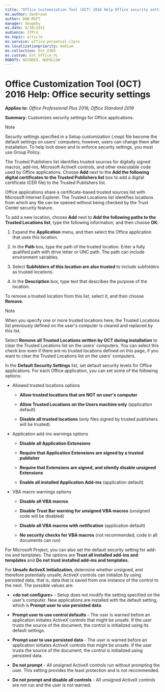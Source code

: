 ```yaml
---
title: "Office Customization Tool (OCT) 2016 Help Office security settings"
ms.author: danbrown
author: DHB-MSFT
manager: dougeby
ms.date: 8/30/2015
audience: ITPro
ms.topic: article
ms.service: office-perpetual-itpro
ms.localizationpriority: medium
ms.collection: Ent_O365
ms.custom: Ent_Office_VL
ROBOTS: NOINDEX, NOFOLLOW
---
```


# Office Customization Tool (OCT) 2016 Help: Office security settings

**Applies to:** *Office Professional Plus 2016, Office Standard 2016*

**Summary**: Customizes security settings for Office applications.
  
> [!NOTE]
> Security settings specified in a Setup customization (.msp) file become the default settings on users' computers; however, users can change them after installation. To help lock down and to enforce security settings, you must use Group Policy. 
  
The Trusted Publishers list identifies trusted sources for digitally signed macros, add-ins, Microsoft ActiveX controls, and other executable code used by Office applications. Choose **Add** next to the **Add the following digital certificates to the Trusted Publishers list** box to add a digital certificate (CER file) to the Trusted Publishers list. 
  
Office applications share a certificate-based trusted sources list with Microsoft Internet Explorer. The Trusted Locations list identifies locations from which any file can be opened without being checked by the Trust Center security feature. 
  
To add a new location, choose **Add** next to **Add the following paths to the Trusted Locations list**, type the following information, and then choose **OK**:
  
1. Expand the **Application** menu, and then select the Office application that uses this location. 
    
2. In the **Path** box, type the path of the trusted location. Enter a fully qualified path with drive letter or UNC path. The path can include environment variables. 
    
3. Select **Subfolders of this location are also trusted** to include subfolders as trusted locations. 
    
4. In the **Description** box, type text that describes the purpose of the location. 
    
To remove a trusted location from this list, select it, and then choose **Remove**.
  
> [!NOTE]
> When you specify one or more trusted locations here, the Trusted Locations list previously defined on the user's computer is cleared and replaced by this list. 
  
Select **Remove all Trusted Locations written by OCT during installation** to clear the Trusted Locations list on the users' computers. You can select this check box even if there are no trusted locations defined on this page, if you want to clear the Trusted Locations list on the users' computers. 
  
In the **Default Security Settings** list, set default security levels for Office applications. For each Office application, you can set some of the following options: 
  
- Allowed trusted locations options
    
  - **Allow trusted locations that are NOT on user's computer**
    
  - **Allow Trusted Locations on the Users machine only** (application default) 
    
  - **Disable all trusted locations** (only files signed by trusted publishers will be trusted) 
    
- Application add-ins warnings options
    
  - **Disable all Application Extensions**
    
  - **Require that Application Extensions are signed by a trusted publisher**
    
  - **Require that Extensions are signed, and silently disable unsigned Extensions**
    
  - **Enable all installed Application Add-ins** (application default) 
    
- VBA macro warnings options
    
  - **Disable all VBA macros**
    
  - **Disable Trust Bar warning for unsigned VBA macros** (unsigned code will be disabled) 
    
  - **Disable all VBA macros with notification** (application default) 
    
  - **No security checks for VBA macros** (not recommended, code in all documents can run) 
    
For Microsoft Project, you can also set the default security setting for add-ins and templates. The options are **Trust all installed add-ins and templates** and **Do not trust installed add-ins and templates**.
  
For **Unsafe ActiveX Initialization**, determine whether unsigned, and therefore potentially unsafe, ActiveX controls can initialize by using persisted data, that is, data that is saved from one instance of the control to the next. The possible values are:
  
- **\<do not configure\>** - Setup does not modify the setting specified on the user's computer. New applications are installed with the default setting, which is **Prompt user to use persisted data**.
    
- **Prompt user to use control defaults** - The user is warned before an application initiates ActiveX controls that might be unsafe. If the user trusts the source of the document, the control is initialized using its default settings. 
    
- **Prompt user to use persisted data** - The user is warned before an application initiates ActiveX controls that might be unsafe. If the user trusts the source of the document, the control is initialized using persisted data. 
    
- **Do not prompt** - All unsigned ActiveX controls run without prompting the user. This setting provides the least protection and is not recommended. 
    
- **Do not prompt and disable all controls** - All unsigned ActiveX controls are not run and the user is not warned. 
    

